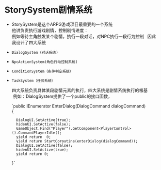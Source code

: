 # StorySystem剧情系统
* StorySystem是这个ARPG游戏项目最重要的一个系统  
他讲负责执行游戏剧情，控制剧情进度：  
例如等待主角触发某个剧情，执行一段对话，对NPC执行一段行为控制  
因此我设计了四大系统  
*     DialogSystem（对话系统)  
*     NpcActionSystem(角色行动控制系统)  
*     ConditionSystem（条件判定系统）
*     TaskSystem（任务系统）    
  
  四大系统负责具体某段剧情元素的执行，四大系统是剧情系统执行的根基  
  例如：DialogSystem提供了一个public的接口函数，  
  
  `public IEnumerator EnterDialog(DialogCommand dialogCommand)    
  {   
    
        DialogUI.SetActive(true);  
        hidenUI.SetActive(false);
        GameObject.Find("Player").GetComponent<PlayerControl>().CommandPlayerIdle();
        yield return  0;
        yield return StartCoroutine(enterDialog(dialogCommand));
        DialogUI.SetActive(false);
        hidenUI.SetActive(true);
        yield return 0;
    }`  
    

